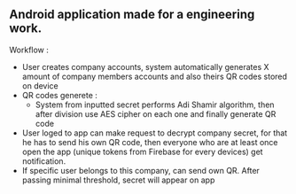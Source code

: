 Android application made for a engineering work.
------------------
Workflow :
- User creates company accounts, system automatically generates X amount of company members accounts and also theirs QR codes stored on device
- QR codes generete :
  - System from inputted secret performs Adi Shamir algorithm, then after division use AES cipher on each one and finally generate QR code
- User loged to app can make request to decrypt company secret, for that he has to send his own QR code, then everyone who are at least once open the app (unique tokens from Firebase for every devices) get notification. 
- If specific user belongs to this company, can send own QR. After passing minimal threshold, secret will appear on app
